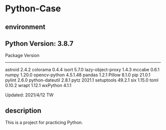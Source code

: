 # Python-Case

## environment
Python Version: 3.8.7
---
Package           Version
----------------- --------
astroid           2.4.2
colorama          0.4.4
isort             5.7.0
lazy-object-proxy 1.4.3
mccabe            0.6.1
numpy             1.20.0
opencv-python     4.5.1.48
pandas            1.2.1
Pillow            8.1.0
pip               21.0.1
pylint            2.6.0
python-dateutil   2.8.1
pytz              2021.1
setuptools        49.2.1
six               1.15.0
toml              0.10.2
wrapt             1.12.1
wxPython          4.1.1

Updated: 2021/4/12 TW

## description
This is a project for practicing Python.
